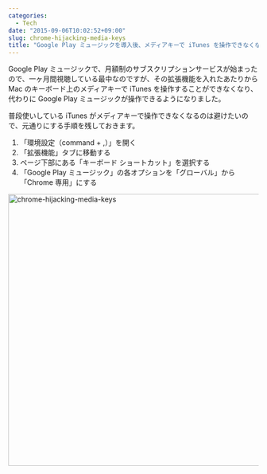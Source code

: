 ```yaml
---
categories:
  - Tech
date: "2015-09-06T10:02:52+09:00"
slug: chrome-hijacking-media-keys
title: "Google Play ミュージックを導入後、メディアキーで iTunes を操作できなくなった時の対処法"
---
```


Google Play ミュージックで、月額制のサブスクリプションサービスが始まったので、一ヶ月間視聴している最中なのですが、その拡張機能を入れたあたりから Mac のキーボード上のメディアキーで iTunes を操作することができなくなり、代わりに Google Play ミュージックが操作できるようになりました。

普段使いしている iTunes がメディアキーで操作できなくなるのは避けたいので、元通りにする手順を残しておきます。

1. 「環境設定（command + ,）」を開く
1. 「拡張機能」タブに移動する
1. ページ下部にある「キーボード ショートカット」を選択する
1. 「Google Play ミュージック」の各オプションを「グローバル」から「Chrome 専用」にする

<img alt="chrome-hijacking-media-keys" src="/images/2015/09/extensions.png" width="728" height="546">
